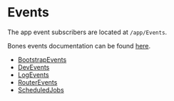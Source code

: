 # Events

The app event subscribers are located at `/app/Events`.

Bones events documentation can be found [here](https://github.com/bayfrontmedia/bones/blob/master/docs/services/events.md).

- [BootstrapEvents](bootstrapevents.md)
- [DevEvents](devevents.md)
- [LogEvents](logevents.md)
- [RouterEvents](routerevents.md)
- [ScheduledJobs](scheduledjobs.md)